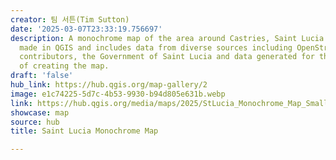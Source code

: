 ```yaml
---
creator: 팀 서튼(Tim Sutton)
date: '2025-03-07T23:33:19.756697'
description: A monochrome map of the area around Castries, Saint Lucia. The map was
  made in QGIS and includes data from diverse sources including OpenStreetmap and
  contributors, the Government of Saint Lucia and data generated for the purposes
  of creating the map.
draft: 'false'
hub_link: https://hub.qgis.org/map-gallery/2
image: e1c74225-5d7c-4b53-9930-b94d805e631b.webp
link: https://hub.qgis.org/media/maps/2025/StLucia_Monochrome_Map_Small.png
showcase: map
source: hub
title: Saint Lucia Monochrome Map

---
```

